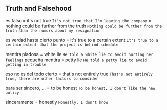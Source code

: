 
## Truth and Falsehood

es falso
    = it's not true `It's not true that I'm leaving the company`
    = nothing could be further from the truth `Nothing could be further from the truth than the rumors about my resignation`

es verdad hasta cierto punto
    = it's true to a certain extent `It's true to a certain extent that the project is behind schedule`

mentira piadosa = white lie `He told a white lie to avoid hurting her feelings`
pequeña mentira = petty lie `He told a petty lie to avoid getting in trouble`

eso no es del todo cierto = that's not entirely true `That's not entirely true, there are other factors to consider`

para ser sincero, ...
    = to be honest `To be honest, I don't like the new policy`

sinceramente
    = honestly `Honestly, I don't know`
